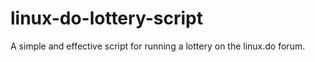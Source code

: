 # linux-do-lottery-script
A simple and effective script for running a lottery on the linux.do forum.
